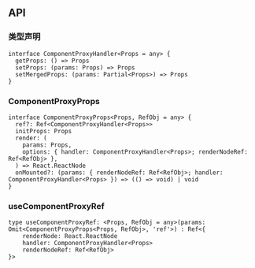 <h2 id="api">API</h2>

<h3 id="api-1">类型声明</h3>

```tsx
interface ComponentProxyHandler<Props = any> {
  getProps: () => Props
  setProps: (params: Props) => Props
  setMergedProps: (params: Partial<Props>) => Props
}
```

<h3 id="api-2">ComponentProxyProps</h3>

```tsx
interface ComponentProxyProps<Props, RefObj = any> {
  ref?: Ref<ComponentProxyHandler<Props>>
  initProps: Props
  render: (
    params: Props,
    options: { handler: ComponentProxyHandler<Props>; renderNodeRef: Ref<RefObj> },
  ) => React.ReactNode
  onMounted?: (params: { renderNodeRef: Ref<RefObj>; handler: ComponentProxyHandler<Props> }) => (() => void) | void
}
```

<h3 id="api-3">useComponentProxyRef</h3>

```tsx
type useComponentProxyRef: <Props, RefObj = any>(params: Omit<ComponentProxyProps<Props, RefObj>, 'ref'>) : Ref<{
    renderNode: React.ReactNode
    handler: ComponentProxyHandler<Props>
    renderNodeRef: Ref<RefObj>
}>
```
